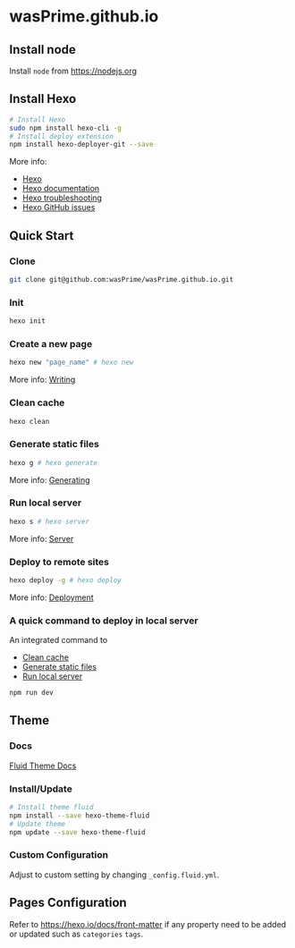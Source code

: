# wasPrime.github.io

## Install node

Install `node` from <https://nodejs.org>

## Install Hexo

```bash
# Install Hexo
sudo npm install hexo-cli -g
# Install deploy extension
npm install hexo-deployer-git --save
```

More info:

- [Hexo](https://hexo.io/)
- [Hexo documentation](https://hexo.io/docs/)
- [Hexo troubleshooting](https://hexo.io/docs/troubleshooting.html)
- [Hexo GitHub issues](https://github.com/hexojs/hexo/issues)

## Quick Start

### Clone

```bash
git clone git@github.com:wasPrime/wasPrime.github.io.git
```

### Init

```bash
hexo init
```

### Create a new page

```bash
hexo new "page_name" # hexo new
```

More info: [Writing](https://hexo.io/docs/writing.html)

### Clean cache

```bash
hexo clean
```

### Generate static files

```bash
hexo g # hexo generate
```

More info: [Generating](https://hexo.io/docs/generating.html)

### Run local server

```bash
hexo s # hexo server
```

More info: [Server](https://hexo.io/docs/server.html)

### Deploy to remote sites

``` bash
hexo deploy -g # hexo deploy
```

More info: [Deployment](https://hexo.io/docs/one-command-deployment.html)

### A quick command to deploy in local server

An integrated command to

- [Clean cache](#clean-cache)
- [Generate static files](#generate-static-files)
- [Run local server](#run-local-server)

```bash
npm run dev
```

## Theme

### Docs

[Fluid Theme Docs](https://hexo.fluid-dev.com/docs/start)

### Install/Update

```bash
# Install theme fluid
npm install --save hexo-theme-fluid
# Update theme
npm update --save hexo-theme-fluid
```

### Custom Configuration

Adjust to custom setting by changing `_config.fluid.yml`.

## Pages Configuration

Refer to <https://hexo.io/docs/front-matter> if any property need to be added or updated such as `categories` `tags`.
